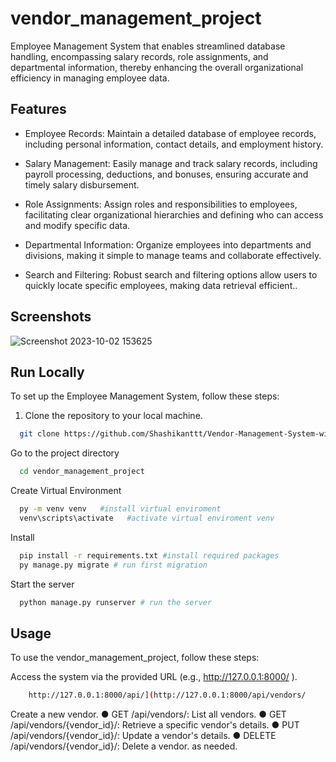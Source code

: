
# vendor_management_project


Employee Management System that enables streamlined database handling, encompassing salary records, role assignments, and departmental information, thereby enhancing the overall organizational efficiency in managing employee data.
## Features

- Employee Records: Maintain a detailed database of employee records, including personal information, contact details, and employment history.

- Salary Management: Easily manage and track salary records, including payroll processing, deductions, and bonuses, ensuring accurate and timely salary disbursement.

- Role Assignments: Assign roles and responsibilities to employees, facilitating clear organizational hierarchies and defining who can access and modify specific data.

- Departmental Information: Organize employees into departments and divisions, making it simple to manage teams and collaborate effectively.

- Search and Filtering: Robust search and filtering options allow users to quickly locate specific employees, making data retrieval efficient..



## Screenshots


![Screenshot 2023-10-02 153625](https://github.com/Shashikanttt/Employee-management-system/assets/101270238/90b18d41-fea1-42ec-aced-9d1dd304da80)


## Run Locally


To set up the Employee Management System, follow these steps:

1. Clone the repository to your local machine.



```bash
  git clone https://github.com/Shashikanttt/Vendor-Management-System-with-Performance-Metrics.git
```

Go to the project directory

```bash
  cd vendor_management_project

```

Create Virtual Environment

```bash
  py -m venv venv   #install virtual enviroment
  venv\scripts\activate   #activate virtual enviroment venv
```
Install

```bash
  pip install -r requirements.txt #install required packages
  py manage.py migrate # run first migration
```

Start the server

```bash
  python manage.py runserver # run the server
```


## Usage


To use the vendor_management_project, follow these steps:

Access the system via the provided URL (e.g., http://127.0.0.1:8000/ ).



```bash
    http://127.0.0.1:8000/api/](http://127.0.0.1:8000/api/vendors/

```

Create a new vendor.
● GET /api/vendors/: List all vendors.
● GET /api/vendors/{vendor_id}/: Retrieve a specific vendor's details.
● PUT /api/vendors/{vendor_id}/: Update a vendor's details.
● DELETE /api/vendors/{vendor_id}/: Delete a vendor.
 as needed.






